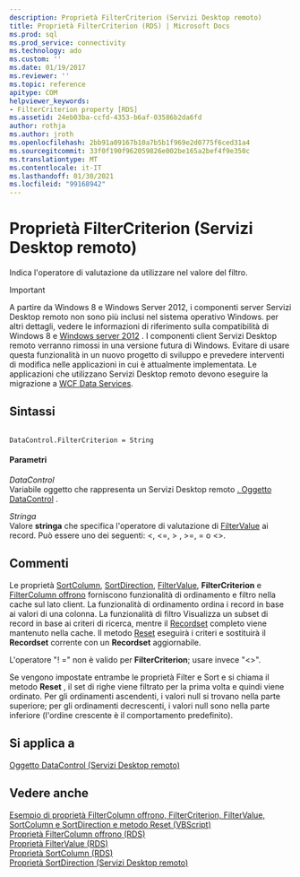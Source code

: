 ```yaml
---
description: Proprietà FilterCriterion (Servizi Desktop remoto)
title: Proprietà FilterCriterion (RDS) | Microsoft Docs
ms.prod: sql
ms.prod_service: connectivity
ms.technology: ado
ms.custom: ''
ms.date: 01/19/2017
ms.reviewer: ''
ms.topic: reference
apitype: COM
helpviewer_keywords:
- FilterCriterion property [RDS]
ms.assetid: 24eb03ba-ccfd-4353-b6af-03586b2da6fd
author: rothja
ms.author: jroth
ms.openlocfilehash: 2bb91a09167b10a7b5b1f969e2d0775f6ced31a4
ms.sourcegitcommit: 33f0f190f962059826e002be165a2bef4f9e350c
ms.translationtype: MT
ms.contentlocale: it-IT
ms.lasthandoff: 01/30/2021
ms.locfileid: "99168942"
---
```

# <a name="filtercriterion-property-rds"></a>Proprietà FilterCriterion (Servizi Desktop remoto)
Indica l'operatore di valutazione da utilizzare nel valore del filtro.  
  
> [!IMPORTANT]
>  A partire da Windows 8 e Windows Server 2012, i componenti server Servizi Desktop remoto non sono più inclusi nel sistema operativo Windows. per altri dettagli, vedere le informazioni di riferimento sulla compatibilità di Windows 8 e [Windows server 2012](https://www.microsoft.com/download/details.aspx?id=27416) . I componenti client Servizi Desktop remoto verranno rimossi in una versione futura di Windows. Evitare di usare questa funzionalità in un nuovo progetto di sviluppo e prevedere interventi di modifica nelle applicazioni in cui è attualmente implementata. Le applicazioni che utilizzano Servizi Desktop remoto devono eseguire la migrazione a [WCF Data Services](/dotnet/framework/wcf/).  
  
## <a name="syntax"></a>Sintassi  
  
```  
  
DataControl.FilterCriterion = String  
```  
  
#### <a name="parameters"></a>Parametri  
 *DataControl*  
 Variabile oggetto che rappresenta un Servizi Desktop remoto [. Oggetto DataControl](./datacontrol-object-rds.md) .  
  
 *Stringa*  
 Valore **stringa** che specifica l'operatore di valutazione di [FilterValue](./filtervalue-property-rds.md) ai record. Può essere uno dei seguenti: <, \<=, > , >=, = o <>.  
  
## <a name="remarks"></a>Commenti  
 Le proprietà [SortColumn](./sortcolumn-property-rds.md), [SortDirection](./sortdirection-property-rds.md), [FilterValue](./filtervalue-property-rds.md), **FilterCriterion** e [FilterColumn offrono](./filtercolumn-property-rds.md) forniscono funzionalità di ordinamento e filtro nella cache sul lato client. La funzionalità di ordinamento ordina i record in base ai valori di una colonna. La funzionalità di filtro Visualizza un subset di record in base ai criteri di ricerca, mentre il [Recordset](../ado-api/recordset-object-ado.md) completo viene mantenuto nella cache. Il metodo [Reset](./reset-method-rds.md) eseguirà i criteri e sostituirà il **Recordset** corrente con un **Recordset** aggiornabile.  
  
 L'operatore "! =" non è valido per **FilterCriterion**; usare invece "<>".  
  
 Se vengono impostate entrambe le proprietà Filter e Sort e si chiama il metodo **Reset** , il set di righe viene filtrato per la prima volta e quindi viene ordinato. Per gli ordinamenti ascendenti, i valori null si trovano nella parte superiore; per gli ordinamenti decrescenti, i valori null sono nella parte inferiore (l'ordine crescente è il comportamento predefinito).  
  
## <a name="applies-to"></a>Si applica a  
 [Oggetto DataControl (Servizi Desktop remoto)](./datacontrol-object-rds.md)  
  
## <a name="see-also"></a>Vedere anche  
 [Esempio di proprietà FilterColumn offrono, FilterCriterion, FilterValue, SortColumn e SortDirection e metodo Reset (VBScript)](./filter-column-criterion-value-sortcolumn-sortdirection-example-vbscript.md)   
 [Proprietà FilterColumn offrono (RDS)](./filtercolumn-property-rds.md)   
 [Proprietà FilterValue (RDS)](./filtervalue-property-rds.md)   
 [Proprietà SortColumn (RDS)](./sortcolumn-property-rds.md)   
 [Proprietà SortDirection (Servizi Desktop remoto)](./sortdirection-property-rds.md)